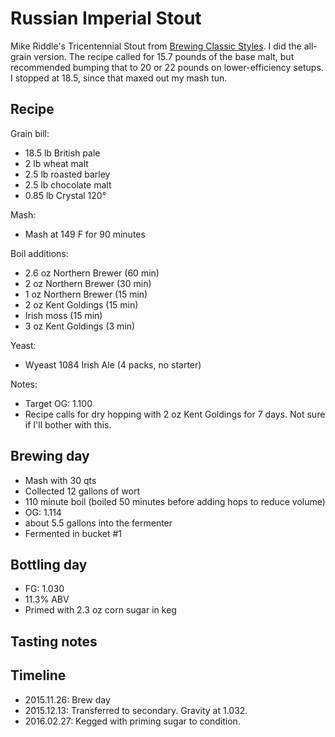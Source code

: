 # Russian Imperial Stout
Mike Riddle's Tricentennial Stout from [Brewing Classic Styles](http://www.amazon.com/Brewing-Classic-Styles-Winning-Recipes-ebook/dp/B002C1AJX8). I did the all-grain version. The recipe called for 15.7 pounds of the base malt, but recommended bumping that to 20 or 22 pounds on lower-efficiency setups. I stopped at 18.5, since that maxed out my mash tun.

## Recipe
Grain bill:
* 18.5 lb British pale
* 2 lb wheat malt
* 2.5 lb roasted barley
* 2.5 lb chocolate malt
* 0.85 lb Crystal 120°

Mash:
* Mash at 149 F for 90 minutes

Boil additions:
* 2.6 oz Northern Brewer (60 min)
* 2 oz Northern Brewer (30 min)
* 1 oz Northern Brewer (15 min)
* 2 oz Kent Goldings (15 min)
* Irish moss (15 min)
* 3 oz Kent Goldings (3 min)

Yeast:
* Wyeast 1084 Irish Ale (4 packs, no starter)

Notes:
* Target OG: 1.100
* Recipe calls for dry hopping with 2 oz Kent Goldings for 7 days. Not sure if I'll bother with this.

## Brewing day
* Mash with 30 qts
* Collected 12 gallons of wort
* 110 minute boil (boiled 50 minutes before adding hops to reduce volume)
* OG: 1.114
* about 5.5 gallons into the fermenter
* Fermented in bucket #1

## Bottling day
* FG: 1.030
* 11.3% ABV
* Primed with 2.3 oz corn sugar in keg

## Tasting notes

## Timeline
* 2015.11.26: Brew day
* 2015.12.13: Transferred to secondary. Gravity at 1.032.
* 2016.02.27: Kegged with priming sugar to condition.
